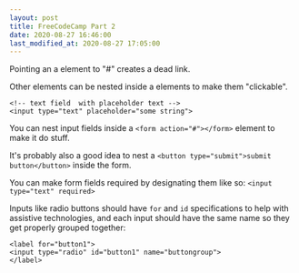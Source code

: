 ```yaml
---
layout: post
title: FreeCodeCamp Part 2
date: 2020-08-27 16:46:00
last_modified_at: 2020-08-27 17:05:00
---
```


Pointing an a element to "#" creates a dead link.

Other elements can be nested inside a elements to make them "clickable".

    <!-- text field  with placeholder text -->
    <input type="text" placeholder="some string">

You can nest input fields inside a `<form action="#"></form>` element to make it do stuff.

It's probably also a good idea to nest a `<button type="submit">submit button</button>` inside the form.

You can make form fields required by designating them like so: `<input type="text" required>`

Inputs like radio buttons should have `for` and `id` specifications to help with assistive technologies, and each input should have the same name so they get properly grouped together:

    <label for="button1">
    <input type="radio" id="button1" name="buttongroup">
    </label>
